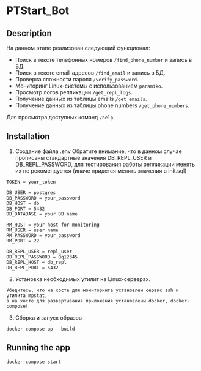 # PTStart_Bot

## Description

На данном этапе реализован следующий функционал:
- Поиск в тексте телефонных номеров `/find_phone_number` и запись в БД.
- Поиск в тексте email-адресов `/find_email` и запись в БД.
- Проверка сложности пароля `/verify_password`.
- Мониторинг Linux-системы с использованием `paramiko`.
- Просмотр логов репликации `/get_repl_logs`.
- Получение данных из таблицы emails `/get_emails`.
- Получение данных из таблицы phone numbers `/get_phone_numbers`.

Для просмотра доступных команд `/help`.
## Installation

1. Создание файла .env
Обратите внимание, что в данном случае прописаны стандартные значения DB_REPL_USER и DB_REPL_PASSWORD, для тестирования работы репликации менять их не рекомендуется (иначе придется менять значения в init.sql) 
```
TOKEN = your_token

DB_USER = postgres
DB_PASSWORD = your_password
DB_HOST = db
DB_PORT = 5432
DB_DATABASE = your DB name

RM_HOST = your host for monitoring
RM_USER = user name
RM_PASSWORD = your_password
RM_PORT = 22

DB_REPL_USER = repl_user
DB_REPL_PASSWORD = Qq12345
DB_REPL_HOST = db_repl
DB_REPL_PORT = 5432
```
2. Установка необходимых утилит на Linux-серверах.
```
Убедитесь, что на хосте для мониторинга установлен сервис ssh и утилита mpstat,
а на хосте для развертывания приложения установлены docker, docker-compose!
```
3. Сборка и запуск образов

```
docker-compose up --build
```
## Running the app

```
docker-compose start
```